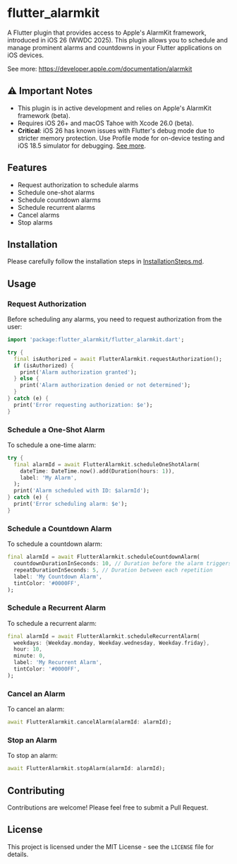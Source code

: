 # flutter_alarmkit

A Flutter plugin that provides access to Apple's AlarmKit framework, introduced in iOS 26 (WWDC 2025). This plugin allows you to schedule and manage prominent alarms and countdowns in your Flutter applications on iOS devices.

See more: https://developer.apple.com/documentation/alarmkit

## ⚠️ Important Notes

- This plugin is in active development and relies on Apple's AlarmKit framework (beta).
- Requires iOS 26+ and macOS Tahoe with Xcode 26.0 (beta).
- **Critical**: iOS 26 has known issues with Flutter's debug mode due to stricter memory protection. Use Profile mode for on-device testing and iOS 18.5 simulator for debugging. [See more](https://www.reddit.com/r/FlutterDev/comments/1l856sr/ios_26_warning_and_a_maybe_workaround/).

## Features

- Request authorization to schedule alarms
- Schedule one-shot alarms
- Schedule countdown alarms
- Schedule recurrent alarms
- Cancel alarms
- Stop alarms

## Installation

Please carefully follow the installation steps in [InstallationSteps.md](InstallationSteps.md).

## Usage

### Request Authorization

Before scheduling any alarms, you need to request authorization from the user:

```dart
import 'package:flutter_alarmkit/flutter_alarmkit.dart';

try {
  final isAuthorized = await FlutterAlarmkit.requestAuthorization();
  if (isAuthorized) {
    print('Alarm authorization granted');
  } else {
    print('Alarm authorization denied or not determined');
  }
} catch (e) {
  print('Error requesting authorization: $e');
}
```

### Schedule a One-Shot Alarm

To schedule a one-time alarm:

```dart
try {
  final alarmId = await FlutterAlarmkit.scheduleOneShotAlarm(
    dateTime: DateTime.now().add(Duration(hours: 1)),
    label: 'My Alarm',
  );
  print('Alarm scheduled with ID: $alarmId');
} catch (e) {
  print('Error scheduling alarm: $e');
}
```

### Schedule a Countdown Alarm

To schedule a countdown alarm:

```dart
final alarmId = await FlutterAlarmkit.scheduleCountdownAlarm(
  countdownDurationInSeconds: 10, // Duration before the alarm triggers
  repeatDurationInSeconds: 5, // Duration between each repetition
  label: 'My Countdown Alarm',
  tintColor: '#0000FF',
);
```

### Schedule a Recurrent Alarm

To schedule a recurrent alarm:

```dart
final alarmId = await FlutterAlarmkit.scheduleRecurrentAlarm(
  weekdays: {Weekday.monday, Weekday.wednesday, Weekday.friday},
  hour: 10,
  minute: 0,
  label: 'My Recurrent Alarm',
  tintColor: '#0000FF',
);
```

### Cancel an Alarm

To cancel an alarm:

```dart
await FlutterAlarmkit.cancelAlarm(alarmId: alarmId);
```

### Stop an Alarm

To stop an alarm:

```dart
await FlutterAlarmkit.stopAlarm(alarmId: alarmId);
```

## Contributing

Contributions are welcome! Please feel free to submit a Pull Request.

## License

This project is licensed under the MIT License - see the `LICENSE` file for details.